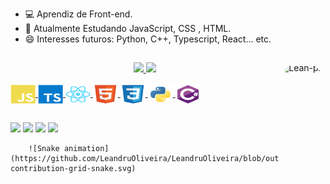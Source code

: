    - 💻 Aprendiz de Front-end.
   - 🍒 Atualmente Estudando JavaScript, CSS , HTML.
   - 😄 Interesses futuros: Python, C++, Typescript, React... etc.
##
<div align="center">
  <a href="https://github.com/LeandruOliveira">
  <img height="180em" src="https://github-readme-stats.vercel.app/api?username=LeandruOliveira&show_icons=true&theme=dark&include_all_commits=true&count_private=true"/>
  <img height="180em" src="https://github-readme-stats.vercel.app/api/top-langs/?username=LeandrUOliveira&layout=compact&langs_count=7&theme=dark"/>
  <img align="right" alt="Lean-pic" height="150" style="border-radius:50px;" src="https://cdn.discordapp.com/attachments/920244846835417098/927302798612234290/Casamento_arranjado____2_Temporada_1.gif">
</div>

<div style="display: inline_block"><br>
  <img align="center" alt="Lean-Js" height="30" width="40" src="https://raw.githubusercontent.com/devicons/devicon/master/icons/javascript/javascript-plain.svg">
  <img align="center" alt="Lean-Ts" height="30" width="40" src="https://raw.githubusercontent.com/devicons/devicon/master/icons/typescript/typescript-plain.svg">
  <img align="center" alt="Lean-React" height="30" width="40" src="https://raw.githubusercontent.com/devicons/devicon/master/icons/react/react-original.svg">
  <img align="center" alt="Lean-HTML" height="30" width="40" src="https://raw.githubusercontent.com/devicons/devicon/master/icons/html5/html5-original.svg">
  <img align="center" alt="Lean-CSS" height="30" width="40" src="https://raw.githubusercontent.com/devicons/devicon/master/icons/css3/css3-original.svg">
  <img align="center" alt="Lean-Python" height="30" width="40" src="https://raw.githubusercontent.com/devicons/devicon/master/icons/python/python-original.svg">
  <img align="center" alt="Lean-Csharp" height="30" width="40" src="https://raw.githubusercontent.com/devicons/devicon/master/icons/csharp/csharp-original.svg">
</div>

##
<div>
  <a href="https://www.youtube.com/channel/UCvYpyXZT3xORZasJnsjHyww" target="_blank"><img src="https://img.shields.io/badge/YouTube-FF0000?style=for-the-badge&logo=youtube&logoColor=white" target="_blank"></a>
  <a href="https://instagram.com/leandruoliveira" target="_blank"><img src="https://img.shields.io/badge/-Instagram-%23E4405F?style=for-the-badge&logo=instagram&logoColor=white" target="_blank"></a>
  <a href="https://twitter.com/iLeandrou" target="_blank"><img src="https://img.shields.io/badge/Twitter-1DA1F2?style=for-the-badge&logo=twitter&logoColor=white" target="_blank"></a>
</a>
  <a href = "mailto:contateleandrooliveira@gmail.com"><img src="https://img.shields.io/badge/Gmail-D14836?style=for-the-badge&logo=gmail&logoColor=white" target="_blank"></a>
 
        ![Snake animation](https://github.com/LeandruOliveira/LeandruOliveira/blob/output/github-contribution-grid-snake.svg)
</div>

